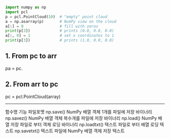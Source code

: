 ```python
import numpy as np
import pcl
p = pcl.PointCloud(10)  # "empty" point cloud
a = np.asarray(p)       # NumPy view on the cloud
a[:] = 0                # fill with zeros
print(p[3])             # prints (0.0, 0.0, 0.0)
a[:, 0] = 1             # set x coordinates to 1
print(p[3])             # prints (1.0, 0.0, 0.0)

```



## 1. From pc to arr

pa = pc.
## 2. From arr to pc

pc = pcl.PointCloud(array)




---

함수명	기능	파일포멧
np.save()	NumPy 배열 객체 1개를 파일에 저장	바이너리
np.savez()	NumPy 배열 객체 복수개를 파일에 저장	바이너리
np.load()	NumPy 배열 저장 파일로 부터 객체 로딩	바이너리
np.loadtxt()	텍스트 파일로 부터 배열 로딩	텍스트
np.savetxt()	텍스트 파일에 NumPy 배열 객체 저장	텍스트